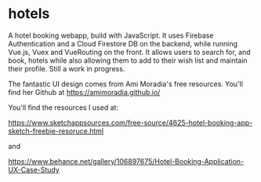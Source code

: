 # hotels

A hotel booking webapp, build with JavaScript. It uses Firebase Authentication and a Cloud Firestore DB on the backend, while running Vue.js, Vuex and VueRouting on the front.  It allows users to search for, and book, hotels while also allowing them to add to their wish list and maintain their profile.  Still a work in progress.

The fantastic UI design comes from Ami Moradia's free resources.  You'll find her Github at https://amimoradia.github.io/

You'll find the resources I used at:

https://www.sketchappsources.com/free-source/4625-hotel-booking-app-sketch-freebie-resoruce.html

and 

https://www.behance.net/gallery/106897675/Hotel-Booking-Application-UX-Case-Study
